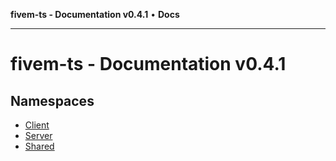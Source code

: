 **fivem-ts - Documentation v0.4.1** • **Docs**

***

# fivem-ts - Documentation v0.4.1

## Namespaces

- [Client](namespaces/Client/README.md)
- [Server](namespaces/Server/README.md)
- [Shared](namespaces/Shared/README.md)
